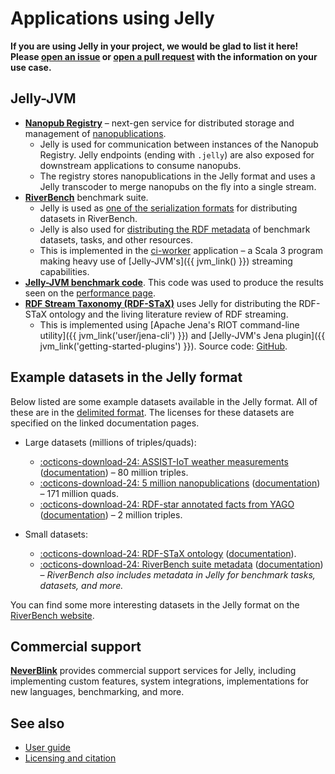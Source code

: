 # Applications using Jelly

**If you are using Jelly in your project, we would be glad to list it here! Please [open an issue](https://github.com/Jelly-RDF/jelly-rdf.github.io/issues/new/choose) or [open a pull request](https://github.com/Jelly-RDF/jelly-rdf.github.io/edit/main/docs/use-cases.md) with the information on your use case.**

## Jelly-JVM

- **[Nanopub Registry](https://github.com/knowledgepixels/nanopub-registry)** – next-gen service for distributed storage and management of [nanopublications](https://nanopub.net).
    - Jelly is used for communication between instances of the Nanopub Registry. Jelly endpoints (ending with `.jelly`) are also exposed for downstream applications to consume nanopubs.
    - The registry stores nanopublications in the Jelly format and uses a Jelly transcoder to merge nanopubs on the fly into a single stream.
- **[RiverBench](https://w3id.org/riverbench)** benchmark suite.
    - Jelly is used as [one of the serialization formats](https://w3id.org/riverbench/v/dev/documentation/dataset-release-format) for distributing datasets in RiverBench.
    - Jelly is also used for [distributing the RDF metadata](https://w3id.org/riverbench/v/dev/documentation/metadata) of benchmark datasets, tasks, and other resources.
    - This is implemented in the [ci-worker](https://github.com/RiverBench/ci-worker) application – a Scala 3 program making heavy use of [Jelly-JVM's]({{ jvm_link() }}) streaming capabilities.
- **[Jelly-JVM benchmark code](https://github.com/Jelly-RDF/jvm-benchmarks)**. This code was used to produce the results seen on the [performance page](performance/index.md).
- **[RDF Stream Taxonomy (RDF-STaX)](https://w3id.org/stax)** uses Jelly for distributing the RDF-STaX ontology and the living literature review of RDF streaming.
    - This is implemented using [Apache Jena's RIOT command-line utility]({{ jvm_link('user/jena-cli') }}) and [Jelly-JVM's Jena plugin]({{ jvm_link('getting-started-plugins') }}). Source code: [GitHub](https://github.com/RDF-STaX/ci-worker).

## Example datasets in the Jelly format

Below listed are some example datasets available in the Jelly format. All of these are in the [delimited format](user-guide.md#delimited-vs-non-delimited-jelly). The licenses for these datasets are specified on the linked documentation pages.

- Large datasets (millions of triples/quads):
    - [:octicons-download-24: ASSIST-IoT weather measurements](https://w3id.org/riverbench/datasets/assist-iot-weather/1.0.3/files/jelly_full.jelly.gz) ([documentation](https://w3id.org/riverbench/datasets/assist-iot-weather/1.0.3)) – 80 million triples.
    - [:octicons-download-24: 5 million nanopublications](https://w3id.org/riverbench/datasets/nanopubs/1.0.3/files/jelly_full.jelly.gz) ([documentation](https://w3id.org/riverbench/datasets/nanopubs/1.0.3)) – 171 million quads.
    - [:octicons-download-24: RDF-star annotated facts from YAGO](https://w3id.org/riverbench/datasets/yago-annotated-facts/1.0.3/files/jelly_full.jelly.gz) ([documentation](https://w3id.org/riverbench/datasets/yago-annotated-facts/1.0.3)) – 2 million triples.

- Small datasets:
    - [:octicons-download-24: RDF-STaX ontology](https://w3id.org/stax/1.1.4/ontology.jelly) ([documentation](https://w3id.org/stax/1.1.4/ontology)).
    - [:octicons-download-24: RiverBench suite metadata](https://w3id.org/riverbench/v/dev.jelly) ([documentation](https://w3id.org/riverbench/v/dev/documentation/metadata)) – *RiverBench also includes metadata in Jelly for benchmark tasks, datasets, and more.*

You can find some more interesting datasets in the Jelly format on the [RiverBench website](https://w3id.org/riverbench/dev/datasets).

## Commercial support

**[NeverBlink](https://neverblink.eu)** provides commercial support services for Jelly, including implementing custom features, system integrations, implementations for new languages, benchmarking, and more.

## See also

- [User guide](user-guide.md)
- [Licensing and citation](licensing.md)
